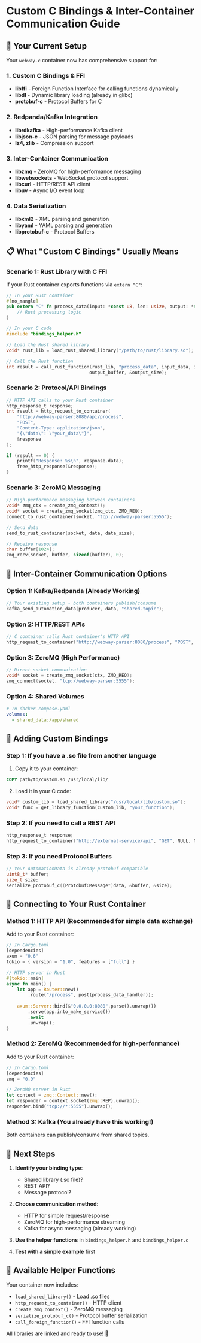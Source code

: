 # Custom C Bindings & Inter-Container Communication Guide

## 🔧 **Your Current Setup**

Your `webway-c` container now has comprehensive support for:

### **1. Custom C Bindings & FFI**
- **libffi** - Foreign Function Interface for calling functions dynamically
- **libdl** - Dynamic library loading (already in glibc)
- **protobuf-c** - Protocol Buffers for C

### **2. Redpanda/Kafka Integration** 
- **librdkafka** - High-performance Kafka client
- **libjson-c** - JSON parsing for message payloads
- **lz4, zlib** - Compression support

### **3. Inter-Container Communication**
- **libzmq** - ZeroMQ for high-performance messaging
- **libwebsockets** - WebSocket protocol support
- **libcurl** - HTTP/REST API client
- **libuv** - Async I/O event loop

### **4. Data Serialization**
- **libxml2** - XML parsing and generation  
- **libyaml** - YAML parsing and generation
- **libprotobuf-c** - Protocol Buffers

## 📋 **What "Custom C Bindings" Usually Means**

### **Scenario 1: Rust Library with C FFI**
If your Rust container exports functions via `extern "C"`:

```rust
// In your Rust container
#[no_mangle]
pub extern "C" fn process_data(input: *const u8, len: usize, output: *mut u8) -> i32 {
    // Rust processing logic
}
```

```c
// In your C code
#include "bindings_helper.h"

// Load the Rust shared library
void* rust_lib = load_rust_shared_library("/path/to/rust/library.so");

// Call the Rust function
int result = call_rust_function(rust_lib, "process_data", input_data, input_size, 
                               output_buffer, &output_size);
```

### **Scenario 2: Protocol/API Bindings**
```c
// HTTP API calls to your Rust container
http_response_t response;
int result = http_request_to_container(
    "http://webway-parser:8080/api/process",
    "POST",
    "Content-Type: application/json",
    "{\"data\": \"your_data\"}",
    &response
);

if (result == 0) {
    printf("Response: %s\n", response.data);
    free_http_response(&response);
}
```

### **Scenario 3: ZeroMQ Messaging**
```c
// High-performance messaging between containers
void* zmq_ctx = create_zmq_context();
void* socket = create_zmq_socket(zmq_ctx, ZMQ_REQ);
connect_to_rust_container(socket, "tcp://webway-parser:5555");

// Send data
send_to_rust_container(socket, data, data_size);

// Receive response
char buffer[1024];
zmq_recv(socket, buffer, sizeof(buffer), 0);
```

## 🔄 **Inter-Container Communication Options**

### **Option 1: Kafka/Redpanda (Already Working)**
```c
// Your existing setup - both containers publish/consume
kafka_send_automation_data(producer, data, "shared-topic");
```

### **Option 2: HTTP/REST APIs**
```c
// C container calls Rust container's HTTP API
http_request_to_container("http://webway-parser:8080/process", "POST", ...);
```

### **Option 3: ZeroMQ (High Performance)**
```c
// Direct socket communication
void* socket = create_zmq_socket(ctx, ZMQ_REQ);
zmq_connect(socket, "tcp://webway-parser:5555");
```

### **Option 4: Shared Volumes**
```yaml
# In docker-compose.yaml
volumes:
  - shared_data:/app/shared
```

## 🔧 **Adding Custom Bindings**

### **Step 1: If you have a .so file from another language**
1. Copy it to your container:
```dockerfile
COPY path/to/custom.so /usr/local/lib/
```

2. Load it in your C code:
```c
void* custom_lib = load_shared_library("/usr/local/lib/custom.so");
void* func = get_library_function(custom_lib, "your_function");
```

### **Step 2: If you need to call a REST API**
```c
http_response_t response;
http_request_to_container("http://external-service/api", "GET", NULL, NULL, &response);
```

### **Step 3: If you need Protocol Buffers**
```c
// Your AutomationData is already protobuf-compatible
uint8_t* buffer;
size_t size;
serialize_protobuf_c((ProtobufCMessage*)data, &buffer, &size);
```

## 🚀 **Connecting to Your Rust Container**

### **Method 1: HTTP API (Recommended for simple data exchange)**
Add to your Rust container:
```rust
// In Cargo.toml
[dependencies]
axum = "0.6"
tokio = { version = "1.0", features = ["full"] }

// HTTP server in Rust
#[tokio::main]
async fn main() {
    let app = Router::new()
        .route("/process", post(process_data_handler));
    
    axum::Server::bind(&"0.0.0.0:8080".parse().unwrap())
        .serve(app.into_make_service())
        .await
        .unwrap();
}
```

### **Method 2: ZeroMQ (Recommended for high-performance)**
Add to your Rust container:
```rust
// In Cargo.toml
[dependencies]
zmq = "0.9"

// ZeroMQ server in Rust  
let context = zmq::Context::new();
let responder = context.socket(zmq::REP).unwrap();
responder.bind("tcp://*:5555").unwrap();
```

### **Method 3: Kafka (You already have this working!)**
Both containers can publish/consume from shared topics.

## 📝 **Next Steps**

1. **Identify your binding type**: 
   - Shared library (.so file)?
   - REST API?
   - Message protocol?

2. **Choose communication method**:
   - HTTP for simple request/response
   - ZeroMQ for high-performance streaming
   - Kafka for async messaging (already working)

3. **Use the helper functions** in `bindings_helper.h` and `bindings_helper.c`

4. **Test with a simple example** first

## 🎯 **Available Helper Functions**

Your container now includes:
- `load_shared_library()` - Load .so files
- `http_request_to_container()` - HTTP client
- `create_zmq_context()` - ZeroMQ messaging
- `serialize_protobuf_c()` - Protocol buffer serialization
- `call_foreign_function()` - FFI function calls

All libraries are linked and ready to use! 🚀
